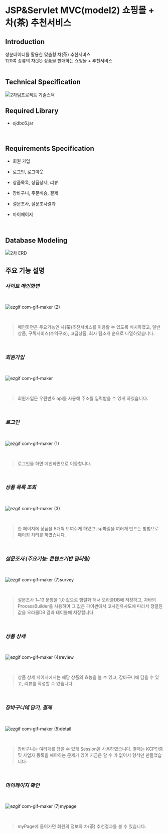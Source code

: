 # JSP&Servlet MVC(model2) 쇼핑몰 + 차(茶) 추천서비스

## Introduction
성분데이터를 활용한 맞춤형 차(茶) 추천서비스
<br>
120여 종류의 차(茶) 상품을 판매하는 쇼핑몰 + 추천서비스
<br><br>


## Technical Specification
![2차팀프로젝트 기술스택](https://user-images.githubusercontent.com/67885590/101494285-7845dc80-39aa-11eb-89f4-c9b2014ab7d0.PNG)
<br>


## Required Library
- ojdbc6.jar
<br>

## Requirements Specification
- 회원 가입

- 로그인, 로그아웃

- 상품목록, 상품상세, 리뷰

- 장바구니, 주문배송, 결제

- 설문조사, 설문조사결과

- 마이페이지
<br>

## Database Modeling
![2차 ERD](https://user-images.githubusercontent.com/67885590/101495689-2aca6f00-39ac-11eb-81ae-c3f72170cc60.PNG)
<br>


## 주요 기능 설명
### ***사이트 메인화면***
<br>

![ezgif com-gif-maker (2)](https://user-images.githubusercontent.com/67885590/101592851-4415fe80-3a32-11eb-9784-8183dbdd1e0b.gif)

<br>

> 메인화면은 주요기능인 차(茶)추천서비스를 이용할 수 있도록 배치하였고, 일반상품, 구독서비스(수익구조), 고급상품, 회사 팀소개 순으로 나열하였습니다.

<br>


### ***회원가입***
<br>

![ezgif com-gif-maker](https://user-images.githubusercontent.com/67885590/101592896-5c861900-3a32-11eb-9c84-ad15310f0269.gif)

<br>

> 회원가입은 우편번호 api를 사용해 주소를 입력받을 수 있게 하였습니다.

<br>

### ***로그인***
<br>

![ezgif com-gif-maker (1)](https://user-images.githubusercontent.com/67885590/101592981-87706d00-3a32-11eb-9a9f-c3f079c7ee38.gif)

<br>

> 로그인을 하면 메인화면으로 이동합니다.

<br>

### ***상품 목록 조회***
<br>

![ezgif com-gif-maker (3)](https://user-images.githubusercontent.com/67885590/101592989-8d664e00-3a32-11eb-9df5-7a602f333bc9.gif)

<br>

> 한 페이지에 상품을 8개씩 보여주게 하였고 jsp파일을 여러개 만드는 방법으로 페이징 처리를 하였습니다.

<br>

### ***설문조사 (주요기능: 콘텐츠기반 필터링)***
<br>

![ezgif com-gif-maker (7)survey](https://user-images.githubusercontent.com/67885590/101596160-f603f980-3a37-11eb-959c-c4872ad68c55.gif)

<br>

> 설문조사 1~13 문항을 1,0 값으로 행렬화 해서 오라클DB에 저장하고, 자바의 ProcessBuilder를 사용하여 그 값은 파이썬에서 코사인유사도에 따라서 정렬된 값을 오라클DB 결과 테이블에 저장합니다.

<br>

### ***상품 상세***
<br>

![ezgif com-gif-maker (4)review](https://user-images.githubusercontent.com/67885590/101596226-0d42e700-3a38-11eb-86f1-50ce3cca005a.gif)

<br>

> 상품 상세 페이지에서는 해당 상품의 효능을 볼 수 있고, 장바구니에 담을 수 있고, 리뷰를 작성할 수 있습니다.

<br>

### ***장바구니에 담기, 결제***
<br>

![ezgif com-gif-maker (5)detail](https://user-images.githubusercontent.com/67885590/101599816-bcce8800-3a3d-11eb-946f-01c343738011.gif)

<br>

> 장바구니는 여러개를 담을 수 있게 Session을 사용하였습니다. 결제는 KCP인증 및 사업자 등록을 해야하는 문제가 있어 지금은 할 수 가 없어서 형식만 만들었습니다.

<br>

### ***마이페이지 확인***
<br>

![ezgif com-gif-maker (7)mypage](https://user-images.githubusercontent.com/67885590/101599839-c526c300-3a3d-11eb-9bac-c28fd807c6ea.gif)

<br>

> myPage에 들어가면 회원의 정보와 차(茶) 추천결과를 볼 수 있습니다.

<br>




